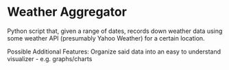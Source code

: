 # Weather Aggregator

Python script that, given a range of dates, records down weather data using some weather API (presumably Yahoo Weather) for a certain location.   

Possible Additional Features:
Organize said data into an easy to understand visualizer - e.g. graphs/charts